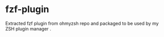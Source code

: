 # fzf-plugin
Extracted fzf plugin from ohmyzsh repo and packaged to be used by my ZSH plugin manager .
